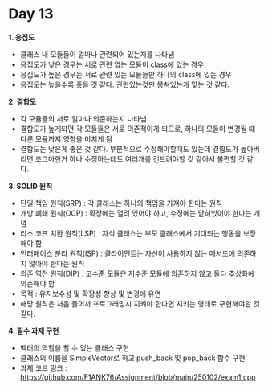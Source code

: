 # Day 13
**1. 응집도**

- 클래스 내 모듈들이 얼마나 관련되어 있는지를 나타냄
- 응집도가 낮은 경우는 서로 관련 없는 모듈이 class에 있는 경우
- 응집도가 높은 경우는 서로 관련 있는 모듈들만 하나의 class에 있는 경우
- 응집도는 높을수록 좋을 것 같다. 관련있는것만 뭉쳐있는게 맞는 것 같다.

**2. 결합도**

- 각 모듈들의 서로 얼마나 의존하는지 나타냄
- 결합도가 높게되면 각 모듈들은 서로 의존적이게 되므로, 하나의 모듈이 변경될 떄 다른 모듈까지 영향을 미치게 됨
- 결합도는 낮은게 좋은 것 같다. 부분적으로 수정해야할때도 있는데 결합도가 높아버리면 조그마한거 하나 수정하는데도 여러개를 건드려야할 것 같아서 불편할 것 같다.

**3. SOLID 원칙**

- 단일 책임 원칙(SRP) : 각 클래스는 하나의 책임을 가져야 한다는 원칙
- 개방 폐쇄 원칙(OCP) : 확장에는 열려 있어야 하고, 수정에는 닫혀있어야 한다는 개념
- 리스 코프 치환 원칙(LSP) : 자식 클래스는 부모 클래스에서 기대되는 행동을 보장해야 함
- 인터페이스 분리 원칙(ISP) : 클라이언트는 자신이 사용하지 않는 메서드에 의존하지 않아야 한다는 원칙
- 의존 역전 원칙(DIP) : 고수준 모듈은 저수준 모듈에 의존하지 않고 둘다 추상화에 의존해야 함
- 목적 : 유지보수성 및 확장성 향상 및 변경에 유연
- 해당 원칙은 처음 들어서 프로그래밍시 지켜야 한다면 지키는 형태로 구현해야할 것 같다.

**4. 필수 과제 구현**

- 벡터의 역할을 할 수 있는 클래스 구현
- 클래스의 이름을 SimpleVector로 하고 push_back 및 pop_back 함수 구현
- 과제 코드 링크 : https://github.com/F1ANK76/Assignment/blob/main/250102/exam1.cpp
